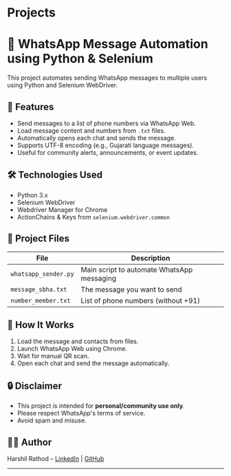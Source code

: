 # Projects
# 📱 WhatsApp Message Automation using Python & Selenium

This project automates sending WhatsApp messages to multiple users using Python and Selenium WebDriver.

## 🚀 Features

- Send messages to a list of phone numbers via WhatsApp Web.
- Load message content and numbers from `.txt` files.
- Automatically opens each chat and sends the message.
- Supports UTF-8 encoding (e.g., Gujarati language messages).
- Useful for community alerts, announcements, or event updates.

## 🛠️ Technologies Used

- Python 3.x
- Selenium WebDriver
- Webdriver Manager for Chrome
- ActionChains & Keys from `selenium.webdriver.common`

## 📂 Project Files

| File                | Description                                |
|---------------------|--------------------------------------------|
| `whatsapp_sender.py`| Main script to automate WhatsApp messaging |
| `message_sbha.txt`  | The message you want to send               |
| `number_member.txt` | List of phone numbers (without +91)        |

## 🧾 How It Works

1. Load the message and contacts from files.
2. Launch WhatsApp Web using Chrome.
3. Wait for manual QR scan.
4. Open each chat and send the message automatically.

## 🔒 Disclaimer

- This project is intended for **personal/community use only**.
- Please respect WhatsApp's terms of service.  
- Avoid spam and misuse.

## 🧑‍💻 Author

Harshil Rathod – [LinkedIn](https://www.linkedin.com) | [GitHub](https://github.com)

---

